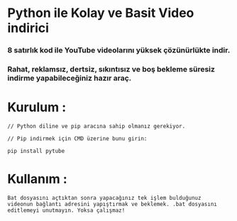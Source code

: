 # Python ile Kolay ve Basit Video indirici
### 8 satırlık kod ile YouTube videolarını yüksek çözünürlükte indir.
### Rahat, reklamsız, dertsiz, sıkıntısız ve boş bekleme süresiz indirme yapabileceğiniz hazır araç.

# Kurulum : 

```
// Python diline ve pip aracına sahip olmanız gerekiyor.

// Pip indirmek için CMD üzerine bunu girin:

pip install pytube
```

# Kullanım :

```
Bat dosyasını açtıktan sonra yapacağınız tek işlem bulduğunuz 
videonun bağlantı adresini yapıştırmak ve beklemek. .bat dosyasını
editlemeyi unutmayın. Yoksa çalışmaz!
```
